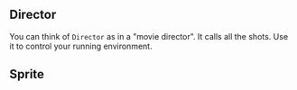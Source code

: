<!-- lets fill this with the most common terms and classes -->

## Director
You can think of `Director` as in a "movie director". It calls all the shots. Use it to control your running environment.

## Sprite
